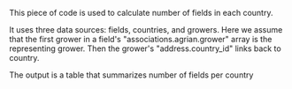 This piece of code is used to calculate number of fields in each country.

It uses three data sources: fields, countries, and growers. Here we assume that the first grower in a field's "associations.agrian.grower" array is the representing grower. Then the grower's "address.country_id" links back to country.

The output is a table that summarizes number of fields per country